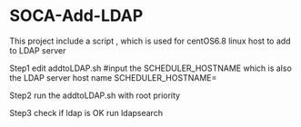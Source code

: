 # SOCA-Add-LDAP
This project include a script , which is used for centOS6.8 linux host to add to LDAP server

Step1
edit addtoLDAP.sh
#input the SCHEDULER_HOSTNAME which is also the LDAP server host name
SCHEDULER_HOSTNAME=

Step2
run the addtoLDAP.sh with root priority

Step3
check if ldap is OK
run ldapsearch 
  
